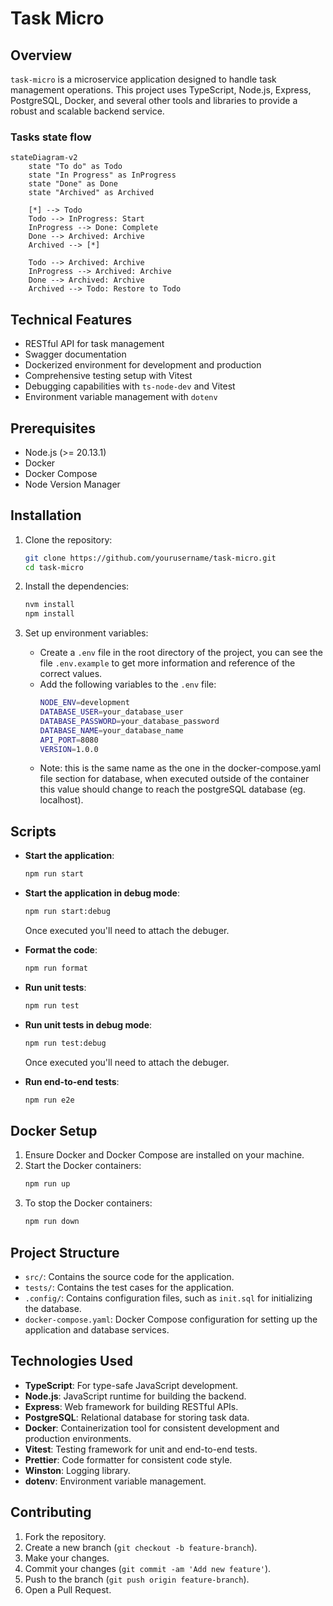 
# Task Micro

## Overview
`task-micro` is a microservice application designed to handle task management operations. This project uses TypeScript, Node.js, Express, PostgreSQL, Docker, and several other tools and libraries to provide a robust and scalable backend service.

### Tasks state flow

```mermaid
stateDiagram-v2
    state "To do" as Todo
    state "In Progress" as InProgress
    state "Done" as Done
    state "Archived" as Archived

    [*] --> Todo
    Todo --> InProgress: Start
    InProgress --> Done: Complete
    Done --> Archived: Archive
    Archived --> [*]

    Todo --> Archived: Archive
    InProgress --> Archived: Archive
    Done --> Archived: Archive
    Archived --> Todo: Restore to Todo
```

## Technical Features
- RESTful API for task management
- Swagger documentation
- Dockerized environment for development and production
- Comprehensive testing setup with Vitest
- Debugging capabilities with `ts-node-dev` and Vitest
- Environment variable management with `dotenv`

## Prerequisites
- Node.js (>= 20.13.1)
- Docker
- Docker Compose
- Node Version Manager

## Installation
1. Clone the repository:
   ```sh
   git clone https://github.com/yourusername/task-micro.git
   cd task-micro
   ```

2. Install the dependencies:
   ```sh
   nvm install
   npm install
   ```

3. Set up environment variables:
   - Create a `.env` file in the root directory of the project, you can see the file `.env.example` to get more information and reference of the correct values.
   - Add the following variables to the `.env` file:
     ```sh
     NODE_ENV=development
     DATABASE_USER=your_database_user
     DATABASE_PASSWORD=your_database_password
     DATABASE_NAME=your_database_name
     API_PORT=8080
     VERSION=1.0.0
     ```
    - Note: this is the same name as the one in the docker-compose.yaml file section for database, when executed outside of the container this value should change to reach the postgreSQL database (eg. localhost).

## Scripts
- **Start the application**:
  ```sh
  npm run start
  ```

- **Start the application in debug mode**:
  ```sh
  npm run start:debug
  ```
  Once executed you'll need to attach the debuger.

- **Format the code**:
  ```sh
  npm run format
  ```

- **Run unit tests**:
  ```sh
  npm run test
  ```

- **Run unit tests in debug mode**:
  ```sh
  npm run test:debug
  ```
  Once executed you'll need to attach the debuger.

- **Run end-to-end tests**:
  ```sh
  npm run e2e
  ```

## Docker Setup
1. Ensure Docker and Docker Compose are installed on your machine.
2. Start the Docker containers:
   ```sh
   npm run up
   ```
3. To stop the Docker containers:
   ```sh
   npm run down
   ```

## Project Structure
- `src/`: Contains the source code for the application.
- `tests/`: Contains the test cases for the application.
- `.config/`: Contains configuration files, such as `init.sql` for initializing the database.
- `docker-compose.yaml`: Docker Compose configuration for setting up the application and database services.

## Technologies Used
- **TypeScript**: For type-safe JavaScript development.
- **Node.js**: JavaScript runtime for building the backend.
- **Express**: Web framework for building RESTful APIs.
- **PostgreSQL**: Relational database for storing task data.
- **Docker**: Containerization tool for consistent development and production environments.
- **Vitest**: Testing framework for unit and end-to-end tests.
- **Prettier**: Code formatter for consistent code style.
- **Winston**: Logging library.
- **dotenv**: Environment variable management.

## Contributing
1. Fork the repository.
2. Create a new branch (`git checkout -b feature-branch`).
3. Make your changes.
4. Commit your changes (`git commit -am 'Add new feature'`).
5. Push to the branch (`git push origin feature-branch`).
6. Open a Pull Request.
